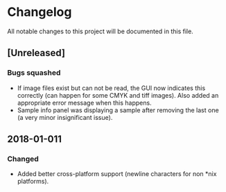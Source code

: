# Changelog
All notable changes to this project will be documented in this file.

## [Unreleased]
### Bugs squashed
- If image files exist but can not be read, the GUI now indicates this correctly (can happen for some CMYK and tiff images). Also added an appropriate error message when this happens.
- Sample info panel was displaying a sample after removing the last one (a very minor insignificant issue).

## 2018-01-011
### Changed
- Added better cross-platform support (newline characters for non *nix platforms).
